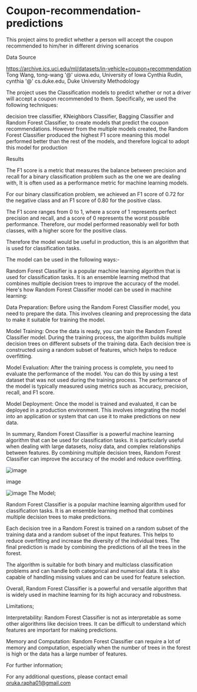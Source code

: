 # Coupon-recommendation-predictions
This project aims to predict whether a person will accept the coupon recommended to him/her in different driving scenarios

Data Source

https://archive.ics.uci.edu/ml/datasets/in-vehicle+coupon+recommendation
Tong Wang, tong-wang '@' uiowa.edu, University of Iowa
Cynthia Rudin, cynthia '@' cs.duke.edu, Duke University
Methodology

The project uses the Classification models to predict whether or not a driver will accept a coupon recommended to them. Specifically, we used the following techniques:

decision tree classifier, KNeighbors Classifier, Bagging Classifier and Random Forest Classifier, to create models that predict the coupon recommendations. However from the multiple models created, the Random Forest Classifier produced the highest F1 score meaning this model performed better than the rest of the models, and therefore logical to adopt this model for production

Results

The F1 score is a metric that measures the balance between precision and recall for a binary classification problem such as the one we are dealing with, It is often used as a performance metric for machine learning models.

For our binary classification problem, we achieved an F1 score of 0.72 for the negative class and an F1 score of 0.80 for the positive class.

The F1 score ranges from 0 to 1, where a score of 1 represents perfect precision and recall, and a score of 0 represents the worst possible performance. Therefore, our model performed reasonably well for both classes, with a higher score for the positive class.

Therefore the model would be useful in production, this is an algorithm that is used for classification tasks.

The model can be used in the following ways:-

Random Forest Classifier is a popular machine learning algorithm that is used for classification tasks. It is an ensemble learning method that combines multiple decision trees to improve the accuracy of the model. Here's how Random Forest Classifier model can be used in machine learning:

Data Preparation: Before using the Random Forest Classifier model, you need to prepare the data. This involves cleaning and preprocessing the data to make it suitable for training the model.

Model Training: Once the data is ready, you can train the Random Forest Classifier model. During the training process, the algorithm builds multiple decision trees on different subsets of the training data. Each decision tree is constructed using a random subset of features, which helps to reduce overfitting.

Model Evaluation: After the training process is complete, you need to evaluate the performance of the model. You can do this by using a test dataset that was not used during the training process. The performance of the model is typically measured using metrics such as accuracy, precision, recall, and F1 score.

Model Deployment: Once the model is trained and evaluated, it can be deployed in a production environment. This involves integrating the model into an application or system that can use it to make predictions on new data.

In summary, Random Forest Classifier is a powerful machine learning algorithm that can be used for classification tasks. It is particularly useful when dealing with large datasets, noisy data, and complex relationships between features. By combining multiple decision trees, Random Forest Classifier can improve the accuracy of the model and reduce overfitting.

![image](https://user-images.githubusercontent.com/124377057/232706356-2fc46d6c-5551-487b-b59c-3b54e02dc876.png)

image

![image](https://user-images.githubusercontent.com/124377057/232706402-c8c9b9ef-f305-4064-80ee-543b2c822712.png)
The Model;

Random Forest Classifier is a popular machine learning algorithm used for classification tasks. It is an ensemble learning method that combines multiple decision trees to make predictions.

Each decision tree in a Random Forest is trained on a random subset of the training data and a random subset of the input features. This helps to reduce overfitting and increase the diversity of the individual trees. The final prediction is made by combining the predictions of all the trees in the forest.

The algorithm is suitable for both binary and multiclass classification problems and can handle both categorical and numerical data. It is also capable of handling missing values and can be used for feature selection.

Overall, Random Forest Classifier is a powerful and versatile algorithm that is widely used in machine learning for its high accuracy and robustness.

Limitations;

Interpretability: Random Forest Classifier is not as interpretable as some other algorithms like decision trees. It can be difficult to understand which features are important for making predictions.

Memory and Computation: Random Forest Classifier can require a lot of memory and computation, especially when the number of trees in the forest is high or the data has a large number of features.

For further information;

For any additional questions, please contact email oruka.rapha01@gmail.com
